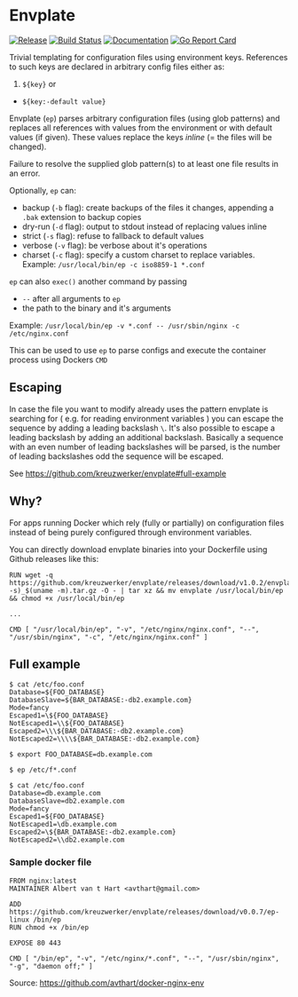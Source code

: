 # Envplate

[![Release](https://img.shields.io/github/v/release/kreuzwerker/envplate)](https://github.com/kreuzwerker/envplate/releases)
[![Build Status](https://github.com/kreuzwerker/envplate/workflows/build/badge.svg)](https://github.com/kreuzwerker/envplate/actions)
[![Documentation](https://godoc.org/github.com/kreuzwerker/envplate?status.svg)](http://godoc.org/github.com/kreuzwerker/envplate) 
[![Go Report Card](https://goreportcard.com/badge/github.com/kreuzwerker/envplate)](https://goreportcard.com/report/github.com/kreuzwerker/envplate) 

Trivial templating for configuration files using environment keys. References to such keys are declared in arbitrary config files either as:

1. `${key}` or
* `${key:-default value}`

Envplate (`ep`) parses arbitrary configuration files (using glob patterns) and replaces all references with values from the environment or with default values (if given). These values replace the keys *inline* (= the files will be changed).

Failure to resolve the supplied glob pattern(s) to at least one file results in an error.

Optionally, `ep` can:

* backup (`-b` flag): create backups of the files it changes, appending a `.bak` extension to backup copies
* dry-run (`-d` flag): output to stdout instead of replacing values inline
* strict (`-s` flag): refuse to fallback to default values
* verbose (`-v` flag): be verbose about it's operations
* charset (`-c` flag): specify a custom charset to replace variables. Example: `/usr/local/bin/ep -c iso8859-1 *.conf`

`ep` can also `exec()` another command by passing

* `--` after all arguments to `ep`
* the path to the binary and it's arguments

Example: `/usr/local/bin/ep -v *.conf -- /usr/sbin/nginx -c /etc/nginx.conf`

This can be used to use `ep` to parse configs and execute the container process using Dockers `CMD`

## Escaping

In case the file you want to modify already uses the pattern envplate is searching for ( e.g. for reading environment variables ) you can escape the sequence by adding a leading backslash `\`. It's also possible to escape a leading backslash by adding an additional backslash. Basically a sequence with an even number of leading backslashes will be parsed, is the number of leading backslashes odd the sequence will be escaped.

See https://github.com/kreuzwerker/envplate#full-example

## Why?

For apps running Docker which rely (fully or partially) on configuration files instead of being purely configured through environment variables.

You can directly download envplate binaries into your Dockerfile using Github releases like this:

```
RUN wget -q https://github.com/kreuzwerker/envplate/releases/download/v1.0.2/envplate_1.0.2_$(uname -s)_$(uname -m).tar.gz -O - | tar xz && mv envplate /usr/local/bin/ep && chmod +x /usr/local/bin/ep

...

CMD [ "/usr/local/bin/ep", "-v", "/etc/nginx/nginx.conf", "--", "/usr/sbin/nginx", "-c", "/etc/nginx/nginx.conf" ]
```

## Full example

```
$ cat /etc/foo.conf
Database=${FOO_DATABASE}
DatabaseSlave=${BAR_DATABASE:-db2.example.com}
Mode=fancy
Escaped1=\${FOO_DATABASE}
NotEscaped1=\\${FOO_DATABASE}
Escaped2=\\\${BAR_DATABASE:-db2.example.com}
NotEscaped2=\\\\${BAR_DATABASE:-db2.example.com}

$ export FOO_DATABASE=db.example.com

$ ep /etc/f*.conf

$ cat /etc/foo.conf
Database=db.example.com
DatabaseSlave=db2.example.com
Mode=fancy
Escaped1=${FOO_DATABASE}
NotEscaped1=\db.example.com
Escaped2=\${BAR_DATABASE:-db2.example.com}
NotEscaped2=\\db2.example.com
```

### Sample docker file

```
FROM nginx:latest
MAINTAINER Albert van t Hart <avthart@gmail.com>

ADD https://github.com/kreuzwerker/envplate/releases/download/v0.0.7/ep-linux /bin/ep
RUN chmod +x /bin/ep

EXPOSE 80 443

CMD [ "/bin/ep", "-v", "/etc/nginx/*.conf", "--", "/usr/sbin/nginx", "-g", "daemon off;" ]
```
Source: https://github.com/avthart/docker-nginx-env
